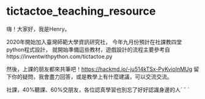 # tictactoe_teaching_resource
嗨！大家好，我是Henry。

2020年開始加入臺灣師範大學資訊研究社，
今年九月份預計在社課教四堂python程式設計，
就開始準備這些教材，遊戲設計的流程主要參考自https://inventwithpython.com/tictactoe.py

然後，上課的朋友都來共筆吧！https://hackmd.io/-ju514kTSx-PyKviolnMUg
留下你的疑問，我會盡力回答，或是教學上有什麼建議，可以交流交流。

社課，40%聽課、60%交朋友，各位認真學習也別忘了好好認識身邊的人ˊ ˇ ˋ
